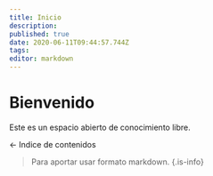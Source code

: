 ```yaml
---
title: Inicio
description: 
published: true
date: 2020-06-11T09:44:57.744Z
tags: 
editor: markdown
---
```


# Bienvenido
Este es un espacio abierto de conocimiento libre. 

<- Indice de contenidos

> Para aportar usar formato markdown. 
{.is-info}

